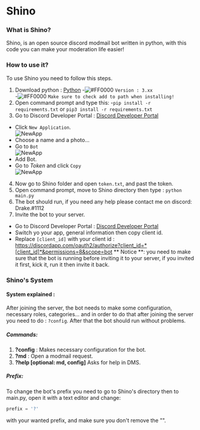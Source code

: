 # Shino
### What is Shino?
Shino, is an open source discord modmail bot written in python, with this code you can make your moderation life easier!

### How to use it?
To use Shino you need to follow this steps.
1. Download python : [Python](https://www.python.org/downloads/) 
  -![#FF0000](https://placehold.it/15/f03c15/000000?text=+) `Version : 3.xx` <br />
  -![#FF0000](https://placehold.it/15/f03c15/000000?text=+) `Make sure to check add to path when installing!`
2. Open command prompt and type this:
  -`pip install -r requirements.txt` or  `pip3 install -r requirements.txt`
3. Go to Discord Developer Portal : [Discord Developer Portal](https://discordapp.com/developers/applications/) 
  - Click `New Application`.<br />
    ![NewApp](https://i.imgur.com/J3y4cSf.png)
  - Choose a name and a photo...
  - Go to `Bot` <br />
    ![NewApp](https://i.imgur.com/xodpdZM.png)
  - Add Bot. <br /> 
  - Go to *Token* and click `Copy` <br />
    ![NewApp](https://i.imgur.com/GyvGg8S.png)
4. Now go to Shino folder and open `token.txt`, and past the token.
5. Open command prompt, move to Shino directory then type : `python main.py`
6. The bot should run, if you need any help please contact me on discord: Drake.#1112
7. Invite the bot to your server.
  - Go to Discord Developer Portal : [Discord Developer Portal](https://discordapp.com/developers/applications/)
  - Switch yo your app, general information then copy client id.
  - Replace `[client_id]` with your client id : https://discordapp.com/oauth2/authorize?client_id=*[client_id]*&permissions=8&scope=bot 
** Notice **: you need to make sure that the bot is running before inviting it to your server, if you invited it first, kick it, run it then invite it back.  

### Shino's System

#### System explained : 
After joining the server, the bot needs to make some configuration, necessary roles, categories... and in order to do that after joining the server you need to do : `?config`. After that the bot should run without problems.
##### Commands:
1. **?config** : Makes necessary configuration for the bot.
2. **?md** : Open a modmail request.
3. **?help [optional: md, config]** Asks for help in DMS.
##### Prefix:
To change the bot's prefix you need to go to Shino's directory then to main.py, open it with a text editor and change:
```python
prefix = '?'
```
with your wanted prefix, and make sure you don't remove the "".






